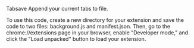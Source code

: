  Tabsave
 Append your current tabs to file.

To use this code, create a new directory for your extension and save the code to two files: background.js and manifest.json. Then, go to the chrome://extensions page in your browser, enable "Developer mode," and click the "Load unpacked" button to load your extension.
